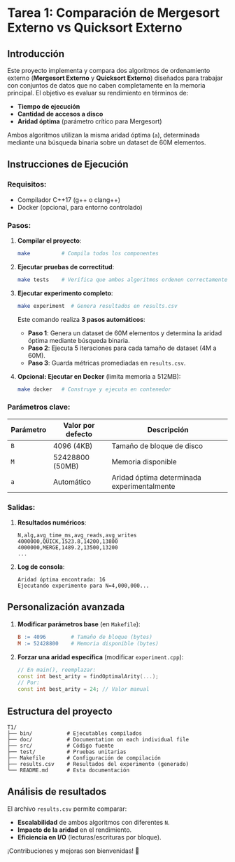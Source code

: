 # Tarea 1: Comparación de Mergesort Externo vs Quicksort Externo

## Introducción

Este proyecto implementa y compara dos algoritmos de ordenamiento externo (**Mergesort Externo** y **Quicksort Externo**) diseñados para trabajar con conjuntos de datos que no caben completamente en la memoria principal. El objetivo es evaluar su rendimiento en términos de:

- **Tiempo de ejecución**
- **Cantidad de accesos a disco**
- **Aridad óptima** (parámetro crítico para Mergesort)

Ambos algoritmos utilizan la misma aridad óptima (`a`), determinada mediante una búsqueda binaria sobre un dataset de 60M elementos.

## Instrucciones de Ejecución

### Requisitos:

- Compilador C++17 (g++ o clang++)
- Docker (opcional, para entorno controlado)

### Pasos:

1. **Compilar el proyecto**:

   ```bash
   make          # Compila todos los componentes
   ```

2. **Ejecutar pruebas de correctitud**:

   ```bash
   make tests    # Verifica que ambos algoritmos ordenen correctamente
   ```

3. **Ejecutar experimento completo**:

   ```bash
   make experiment  # Genera resultados en results.csv
   ```

   Este comando realiza **3 pasos automáticos**:

   - **Paso 1**: Genera un dataset de 60M elementos y determina la aridad óptima mediante búsqueda binaria.
   - **Paso 2**: Ejecuta 5 iteraciones para cada tamaño de dataset (4M a 60M).
   - **Paso 3**: Guarda métricas promediadas en `results.csv`.

4. **Opcional: Ejecutar en Docker** (limita memoria a 512MB):
   ```bash
   make docker   # Construye y ejecuta en contenedor
   ```

### Parámetros clave:

| Parámetro | Valor por defecto | Descripción                                 |
| --------- | ----------------- | ------------------------------------------- |
| `B`       | 4096 (4KB)        | Tamaño de bloque de disco                   |
| `M`       | 52428800 (50MB)   | Memoria disponible                          |
| `a`       | Automático        | Aridad óptima determinada experimentalmente |

### Salidas:

1. **Resultados numéricos**:
   ```csv
   N,alg,avg_time_ms,avg_reads,avg_writes
   4000000,QUICK,1523.8,14200,13800
   4000000,MERGE,1489.2,13500,13200
   ...
   ```
2. **Log de consola**:
   ```text
   Aridad óptima encontrada: 16
   Ejecutando experimento para N=4,000,000...
   ```

## Personalización avanzada

1. **Modificar parámetros base** (en `Makefile`):

   ```makefile
   B := 4096        # Tamaño de bloque (bytes)
   M := 52428800    # Memoria disponible (bytes)
   ```

2. **Forzar una aridad específica** (modificar `experiment.cpp`):
   ```cpp
   // En main(), reemplazar:
   const int best_arity = findOptimalArity(...);
   // Por:
   const int best_arity = 24; // Valor manual
   ```

## Estructura del proyecto

```
T1/
├── bin/           # Ejecutables compilados
├── doc/           # Documentation on each individual file
├── src/           # Código fuente
├── test/          # Pruebas unitarias
├── Makefile       # Configuración de compilación
├── results.csv    # Resultados del experimento (generado)
└── README.md      # Esta documentación
```

## Análisis de resultados

El archivo `results.csv` permite comparar:

- **Escalabilidad** de ambos algoritmos con diferentes `N`.
- **Impacto de la aridad** en el rendimiento.
- **Eficiencia en I/O** (lecturas/escrituras por bloque).

¡Contribuciones y mejoras son bienvenidas! 🚀
